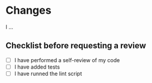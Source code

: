 # Changes

<!-- A little resume of what this PR is about -->

I ...

## Checklist before requesting a review

- [ ] I have performed a self-review of my code
- [ ] I have added tests
- [ ] I have runned the lint script
